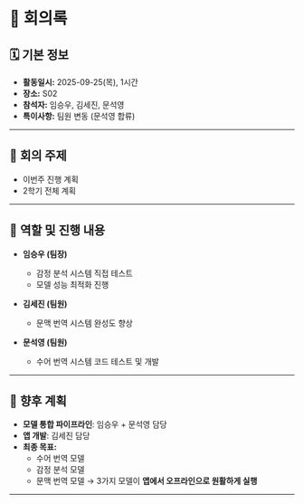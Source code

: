 # 📑 회의록

## 🗓 기본 정보
- **활동일시:** 2025-09-25(목), 1시간
- **장소:** S02
- **참석자:** 임승우, 김세진, 문석영
- **특이사항:** 팀원 변동 (문석영 합류)

---

## 💬 회의 주제
- 이번주 진행 계획
- 2학기 전체 계획

---

## 👥 역할 및 진행 내용
- **임승우 (팀장)**
  - 감정 분석 시스템 직접 테스트
  - 모델 성능 최적화 진행

- **김세진 (팀원)**
  - 문맥 번역 시스템 완성도 향상

- **문석영 (팀원)**
  - 수어 번역 시스템 코드 테스트 및 개발

---

## 🔮 향후 계획
- **모델 통합 파이프라인**: 임승우 + 문석영 담당
- **앱 개발**: 김세진 담당
- **최종 목표:**
  - 수어 번역 모델
  - 감정 분석 모델
  - 문맥 번역 모델
  → 3가지 모델이 **앱에서 오프라인으로 원활하게 실행**

---
